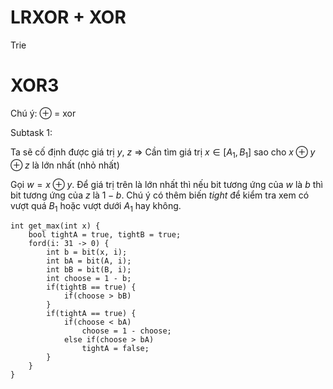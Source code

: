 # LRXOR + XOR
Trie

# XOR3
Chú ý: $\oplus$ = xor

Subtask 1:

Ta sẽ cố định được giá trị $y$, $z$ => Cần tìm giá trị $x \in [A_1, B_1]$ sao cho $x \oplus y \oplus z$ là lớn nhất (nhỏ nhất)

Gọi $w = x \oplus y$. Để giá trị trên là lớn nhất thì nếu bit tương ứng của $w$ là $b$ thì bit tương ứng của $z$ là $1 - b$. Chú ý có thêm biến $tight$ để kiểm tra xem có vượt quá $B_1$ hoặc vượt dưới $A_1$ hay không.

```
int get_max(int x) {
	bool tightA = true, tightB = true;
	ford(i: 31 -> 0) {
		int b = bit(x, i);
		int bA = bit(A, i);
		int bB = bit(B, i);
		int choose = 1 - b;
		if(tightB == true) {
			if(choose > bB) 
		}
		if(tightA == true) {
			if(choose < bA)
				choose = 1 - choose;
			else if(choose > bA)
				tightA = false;
		}
	}
}
```
<!--stackedit_data:
eyJoaXN0b3J5IjpbLTEyMDc4MjUwNTUsMTE5NTEzNDAxMSwxOT
E3NzAzMTgwXX0=
-->